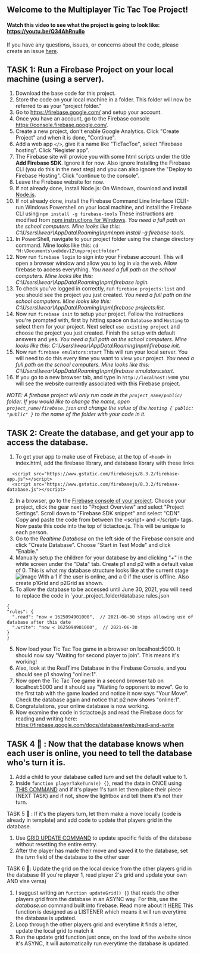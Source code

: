 ## Welcome to the Multiplayer Tic Tac Toe Project! 

#### Watch this video to see what the project is going to look like: <https://youtu.be/Q34AhRnuIIo> 

If you have any questions, issues, or concerns about the code, please create an issue [here](https://github.com/lwear/FirebaseTicTacToe/issues/new).

## TASK 1: Run a Firebase Project on your local machine (using a server).
  1. Download the base code for this project. 
  2. Store the code on your local machine in a folder. This folder will now be referred to as your "project folder."
  3. Go to <https://firebase.google.com/> and setup your account.
  4. Once you have an account, go to the Firebase console <https://console.firebase.google.com/>.
  5. Create a new project, don't enable Google Analytics. Click "Create Project" and when it is done, "Continue".
  6. Add a web app `</>`, give it a name like "TicTacToe", select "Firebase hosting". Click "Register app".
  7. The Firebase site will provice you with some html scripts under the title **Add Firebase SDK**. Ignore it for now. Also ignore Installing the Firebase CLI (you do this in the next step) and you can also ignore the "Deploy to Firebase Hosting". Click "continue to the console".
  8. Leave the Firebase website for now.
  9. If not already done, install Node.js: On Windows, download and install [Node.js](https://nodejs.org/en/). 
  10. If not already done, install the Firebase Command Line Interface (CLI)- run Windows Powershell on your local machine, and install the Firebase CLI using `npm install -g firebase-tools` These instructions are modified from [npm instructions for Windows](https://firebase.google.com/docs/cli#windows-npm).  *You need a full path on the school computers. Mine looks like this: C:\Users\lwear\AppData\Roaming\npm\npm install -g firebase-tools.*
  11. In PowerShell, navigate to your project folder using the change directory command. Mine looks like this:  `cd "H:\Documents\webdev12\myprojectfolder"`
  12. Now run `firebase login` to sign into your Firebase account.  This will open a browser window and allow you to log in via the web. Allow firebase to access everything. *You need a full path on the school computers. Mine looks like this: C:\Users\lwear\AppData\Roaming\npm\firebase login.*
  13. To check you've logged in correctly, run `firebase projects:list` and you should see the project you just created. *You need a full path on the school computers. Mine looks like this: C:\Users\lwear\AppData\Roaming\npm\firebase projects:list.*
  14. Now run `firebase init` to setup your project. Follow the instructions you're prompted with, first by hitting space on `Database` and `Hosting` to select them for your project. Next select `use existing project` and choose the project you just created. Finish the setup with default answers and yes.   *You need a full path on the school computers. Mine looks like this: C:\Users\lwear\AppData\Roaming\npm\firebase init.*
  15. Now run `firebase emulators:start` This will run your local server. You will need to do this every time you want to view your project.  *You need a full path on the school computers. Mine looks like this: C:\Users\lwear\AppData\Roaming\npm\firebase emulators:start.*
  16. If you go to a new browser tab, and type in `http://localhost:5000` you will see the website currently associated with this Firebase project.
  
 

*NOTE: A firebase project will only run code in the `project_name/public/` folder. If you would like to change the name, open `project_name/firebase.json` and change the value of the `hosting { public: "public" }` to the name of the folder with your code in it.*

## TASK 2: Create the database, and get your app to access the database.
  1. To get your app to make use of Firebase, at the top of `<head>` in index.html, add the firebase library, and database library with these links 
  ```
    <script src="https://www.gstatic.com/firebasejs/8.3.2/firebase-app.js"></script>
    <script src="https://www.gstatic.com/firebasejs/8.3.2/firebase-database.js"></script>
  ```
    
  2. In a browser, go to the [Firebase console of your project](https://console.firebase.google.com/). Choose your project, click the gear next to "Project Overview" and select "Project Settings".  Scroll down to "Firebase SDK snippet" and select "CDN". Copy and paste the code from between the &lt;script> and &lt;/script> tags.  Now paste this code into the top of tictactoe.js. This will be unique to each person.
  3. Go to the *Realtime Database* on the left side of the Firebase console and click "Create Database". Choose "Start in Test Mode" and click "Enable." 
  4. Manually setup the children for your database by and clicking "+" in the white screen under the "Data" tab.   Create p1 and p2 with a default value of 0. This is what my database structure looks like at the current stage ![image](https://raw.githubusercontent.com/lwear/FirebaseTicTacToe/master/public/dbStructure.PNG) 
  With a 1 if the user is online, and a 0 if the user is offline. Also create p1Grid and p2Grid as shown.
  5. To allow the database to be accessed until June 30, 2021, you will need to replace the code in `your_project_folder/database.rules.json
  ``` 
  {
  "rules": {
    ".read": "now < 1625094901000",  // 2021-06-30 stops allowing use of database after this date
    ".write": "now < 1625094901000",  // 2021-06-30
  }
}
```
 5. Now load your Tic Tac Toe game in a browser on localhost:5000.  It should now say "Waiting for second player to join".  This means it's working!
 6. Also, look at the RealTime Database in the Firebase Console, and you should see p1 showing "online:1".
 7. Now open the Tic Tac Toe  game in a second browser tab on localhost:5000 and it should say "Waiting fo opponent to move".  Go to the first tab with the game loaded and notice it now says "Your Move". Check the database again and notice that p2 now shows "online:1".
 8. Congratulations, your online database is now working.
 9. Now examine the code in tictactoe.js and read the Firebase docs for reading and writing here: <https://firebase.google.com/docs/database/web/read-and-write> 
 

## TASK 4 🦊 : Now that the database knows when each user is online, you need to tell the database who's turn it is. 
1. Add a child to your database called *turn* and set the default value to 1. 
2. Inside `function playerTakeTurn(e) {}`, read the data in ONCE using [THIS COMMAND](https://firebase.google.com/docs/database/web/read-and-write#read_data_once) and if it's player 1's turn let them place their piece (NEXT TASK) and if not, show the lightbox and tell them it's not their turn. 

TASK 5 🐙 : If it's the players turn, let them make a move locally (code is already in template) and add code to update that players grid in the database. 
1. Use [GRID UPDATE COMMAND](https://firebase.google.com/docs/database/web/read-and-write#update_specific_fields) to update specific fields of the database without resetting the entire entry. 
2. After the player has made their move and saved it to the database, set the *turn* field of the database to the other user

TASK 6 🦜: Update the grid on the local device from the other players grid in the database (If you're player 1, read player 2's grid and update your own AND vise versa)
1. I suggust writing an `function updateGrid() {}` that reads the other players grid from the database in an ASYNC way. For this, use the *database.on* command built into firebase. Read more about it [HERE](https://firebase.google.com/docs/database/web/read-and-write#listen_for_value_events) This function is designed as a LISTENER which means it will run everytime the database is updated. 
2. Loop through the other players grid and everytime it finds a letter, update the local grid to match it
3. Run the update grid function just once, on the load of the website since it's ASYNC, it will automatically run everytime the database is updated. 
